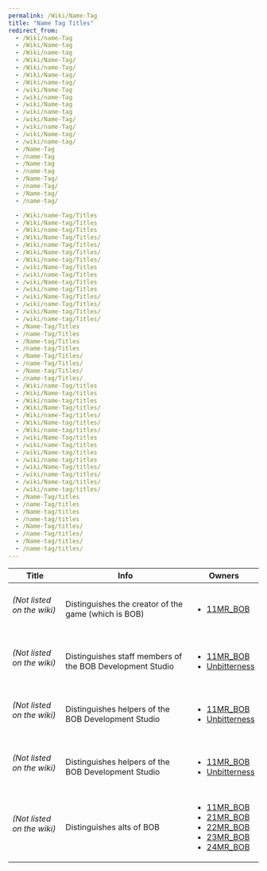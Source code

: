 ```yaml
---
permalink: /Wiki/Name-Tag
title: "Name Tag Titles"
redirect_from:
  - /Wiki/name-Tag
  - /Wiki/Name-tag
  - /Wiki/name-tag
  - /Wiki/Name-Tag/
  - /Wiki/name-Tag/
  - /Wiki/Name-tag/
  - /Wiki/name-tag/
  - /wiki/Name-Tag
  - /wiki/name-Tag
  - /wiki/Name-tag
  - /wiki/name-tag
  - /wiki/Name-Tag/
  - /wiki/name-Tag/
  - /wiki/Name-tag/
  - /wiki/name-tag/
  - /Name-Tag
  - /name-Tag
  - /Name-tag
  - /name-tag
  - /Name-Tag/
  - /name-Tag/
  - /Name-tag/
  - /name-tag/

  - /Wiki/name-Tag/Titles
  - /Wiki/Name-tag/Titles
  - /Wiki/name-tag/Titles
  - /Wiki/Name-Tag/Titles/
  - /Wiki/name-Tag/Titles/
  - /Wiki/Name-tag/Titles/
  - /Wiki/name-tag/Titles/
  - /wiki/Name-Tag/Titles
  - /wiki/name-Tag/Titles
  - /wiki/Name-tag/Titles
  - /wiki/name-tag/Titles
  - /wiki/Name-Tag/Titles/
  - /wiki/name-Tag/Titles/
  - /wiki/Name-tag/Titles/
  - /wiki/name-tag/Titles/
  - /Name-Tag/Titles
  - /name-Tag/Titles
  - /Name-tag/Titles
  - /name-tag/Titles
  - /Name-Tag/Titles/
  - /name-Tag/Titles/
  - /Name-tag/Titles/
  - /name-tag/Titles/
  - /Wiki/name-Tag/titles
  - /Wiki/Name-tag/titles
  - /Wiki/name-tag/titles
  - /Wiki/Name-Tag/titles/
  - /Wiki/name-Tag/titles/
  - /Wiki/Name-tag/titles/
  - /Wiki/name-tag/titles/
  - /wiki/Name-Tag/titles
  - /wiki/name-Tag/titles
  - /wiki/Name-tag/titles
  - /wiki/name-tag/titles
  - /wiki/Name-Tag/titles/
  - /wiki/name-Tag/titles/
  - /wiki/Name-tag/titles/
  - /wiki/name-tag/titles/
  - /Name-Tag/titles
  - /name-Tag/titles
  - /Name-tag/titles
  - /name-tag/titles
  - /Name-Tag/titles/
  - /name-Tag/titles/
  - /Name-tag/titles/
  - /name-tag/titles/
---
```


| Title | Info | Owners |
|-|-|-|
| <h6><i>(Not listed on the wiki)</i></h6> | Distinguishes the creator of the game (which is BOB) | <ul> <li><a href="https://www.roblox.com/users/241903094/profile">11MR_BOB<a></li> </ul> |
| <h6><i>(Not listed on the wiki)</i></h6> | Distinguishes staff members of the BOB Development Studio | <ul> <li><a href="https://www.roblox.com/users/241903094/profile">11MR_BOB<a></li> <li><a href="https://www.roblox.com/users/1035672391/profile">Unbitterness<a></li> </ul> |
| <h6><i>(Not listed on the wiki)</i></h6> | Distinguishes helpers of the BOB Development Studio | <ul> <li><a href="https://www.roblox.com/users/241903094/profile">11MR_BOB<a></li> <li><a href="https://www.roblox.com/users/1035672391/profile">Unbitterness<a></li> </ul> |
| <h6><i>(Not listed on the wiki)</i></h6> | Distinguishes helpers of the BOB Development Studio | <ul> <li><a href="https://www.roblox.com/users/241903094/profile">11MR_BOB<a></li> <li><a href="https://www.roblox.com/users/1035672391/profile">Unbitterness<a></li> </ul> |
| <h6><i>(Not listed on the wiki)</i></h6> | Distinguishes alts of BOB | <ul> <li><a href="https://www.roblox.com/users/241903094/profile">11MR_BOB<a></li> <li><a href="https://www.roblox.com/users/335312538/profile">21MR_BOB<a></li> <li><a href="https://www.roblox.com/users/364460308/profile">22MR_BOB<a></li> <li><a href="https://www.roblox.com/users/496806079/profile">23MR_BOB<a></li> <li><a href="https://www.roblox.com/users/945096838/profile">24MR_BOB<a></li> </ul> |